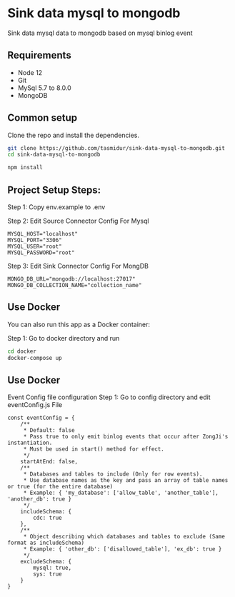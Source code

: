 # Sink data mysql to mongodb
Sink data mysql data to mongodb based on mysql binlog event 
## Requirements

* Node 12
* Git
* MySql 5.7 to 8.0.0
* MongoDB

## Common setup

Clone the repo and install the dependencies.

```bash
git clone https://github.com/tasmidur/sink-data-mysql-to-mongodb.git
cd sink-data-mysql-to-mongodb
```

```bash
npm install
```

## Project Setup Steps:

Step 1: Copy env.example to .env

Step 2: Edit Source Connector Config For Mysql
```
MYSQL_HOST="localhost"
MYSQL_PORT="3306"
MYSQL_USER="root"
MYSQL_PASSWORD="root"

```
Step 3: Edit Sink Connector Config For MongDB
```
MONGO_DB_URL="mongodb://localhost:27017"
MONGO_DB_COLLECTION_NAME="collection_name"
```

## Use Docker
You can also run this app as a Docker container:

Step 1: Go to docker directory and run

``` bash
cd docker
docker-compose up
```

## Use Docker
Event Config file configuration
Step 1: Go to config directory and edit eventConfig.js File
```
const eventConfig = {
    /**
     * Default: false
     * Pass true to only emit binlog events that occur after ZongJi's instantiation.
     * Must be used in start() method for effect.
     */
    startAtEnd: false,
    /**
     * Databases and tables to include (Only for row events).
     * Use database names as the key and pass an array of table names or true (for the entire database)
     * Example: { 'my_database': ['allow_table', 'another_table'], 'another_db': true }
     */
    includeSchema: {
        cdc: true
    },
    /**
     * Object describing which databases and tables to exclude (Same format as includeSchema)
     * Example: { 'other_db': ['disallowed_table'], 'ex_db': true }
     */
    excludeSchema: {
        mysql: true,
        sys: true
    }
}
```
